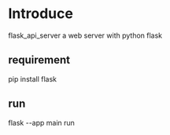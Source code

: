 # Introduce
flask_api_server
a web server with python flask

## requirement
pip install flask

## run
flask --app main run